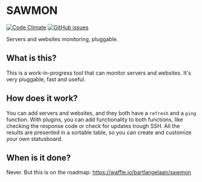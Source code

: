 # SAWMON 

[![Code Climate](https://codeclimate.com/github/bartlangelaan/sawmon/badges/gpa.svg)](https://codeclimate.com/github/bartlangelaan/sawmon)
[![GitHub issues](https://img.shields.io/github/issues/bartlangelaan/sawmon.svg)](https://waffle.io/bartlangelaan/sawmon)

Servers and websites monitoring, pluggable.

## What is this?
This is a work-in-progress tool that can monitor servers and websites. It's very pluggable, fast and useful.

## How does it work?
You can add servers and websites, and they both have a `refresh` and a `ping` function. With plugins, you can add functionality to both functions, like checking the response code or check for updates trough SSH. All the results are presented in a sortable table, so you can create and customize your own statusboard.

## When is it done?

Never. But this is on the roadmap: https://waffle.io/bartlangelaan/sawmon
